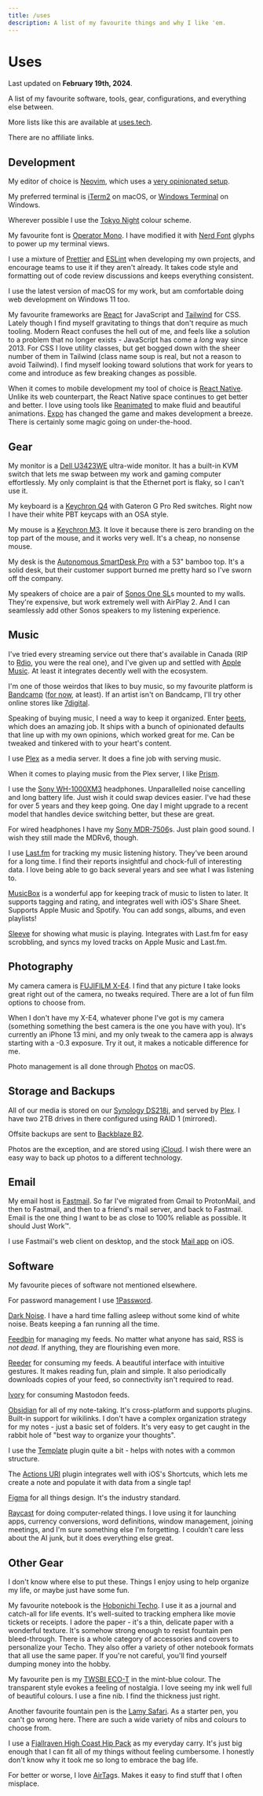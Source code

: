```yaml
---
title: /uses
description: A list of my favourite things and why I like 'em.
---
```


# Uses

Last updated on **February 19th, 2024**.

A list of my favourite software, tools, gear, configurations, and everything else between.

More lists like this are available at [uses.tech][usestech].

There are no affiliate links.

## Development

My editor of choice is [Neovim][neovim], which uses a [very opinionated setup][neovimsetup].

My preferred terminal is [iTerm2][iterm2] on macOS, or [Windows Terminal][windowsterminal] on Windows.

Wherever possible I use the [Tokyo Night][tokyonight] colour scheme.

My favourite font is [Operator Mono][opmono]. I have modified it with [Nerd Font][nerdfont] glyphs to power up my terminal views.

I use a mixture of [Prettier][prettier] and [ESLint][eslint] when developing my own projects, and encourage teams to use it if they aren't already. It takes code style and formatting out of code review discussions and keeps everything consistent.

I use the latest version of macOS for my work, but am comfortable doing web development on Windows 11 too.

My favourite frameworks are [React][reactjs] for JavaScript and [Tailwind][tailwindcss] for CSS. Lately though I find myself gravitating to things that don't require as much tooling. Modern React confuses the hell out of me, and feels like a solution to a problem that no longer exists - JavaScript has come a _long_ way since 2013. For CSS I love utility classes, but get bogged down with the sheer number of them in Tailwind (class name soup is real, but not a reason to avoid Tailwind). I find myself looking toward solutions that work for years to come and introduce as few breaking changes as possible.

When it comes to mobile development my tool of choice is [React Native][reactnative]. Unlike its web counterpart, the React Native space continues to get better and better. I love using tools like [Reanimated][reanimated] to make fluid and beautiful animations. [Expo][expo] has changed the game and makes development a breeze. There is certainly some magic going on under-the-hood.

## Gear

My monitor is a [Dell U3423WE][u3423we] ultra-wide monitor. It has a built-in KVM switch that lets me swap between my work and gaming computer effortlessly. My only complaint is that the Ethernet port is flaky, so I can't use it.

My keyboard is a [Keychron Q4][keychronq4] with Gateron G Pro Red switches. Right now I have their white PBT keycaps with an OSA style.

My mouse is a [Keychron M3][keychronm3]. It love it because there is zero branding on the top part of the mouse, and it works very well. It's a cheap, no nonsense mouse.

My desk is the [Autonomous SmartDesk Pro][smartdesk] with a 53" bamboo top. It's a solid desk, but their customer support burned me pretty hard so I've sworn off the company.

My speakers of choice are a pair of [Sonos One SL][sonosonesl]s mounted to my walls. They're expensive, but work extremely well with AirPlay 2. And I can seamlessly add other Sonos speakers to my listening experience.

## Music

I've tried every streaming service out there that's available in Canada (RIP to [Rdio][rdio], you were the real one), and I've given up and settled with [Apple Music][applemusic]. At least it integrates decently well with the ecosystem.

I'm one of those weirdos that likes to buy music, so my favourite platform is [Bandcamp][bandcamp] ([for now][bandcamplayoffs], at least). If an artist isn't on Bandcamp, I'll try other online stores like [7digital][7digital].

Speaking of buying music, I need a way to keep it organized. Enter [beets][beets], which does an amazing job. It ships with a bunch of opinionated defaults that line up with my own opinions, which worked great for me. Can be tweaked and tinkered with to your heart's content.

I use [Plex][plex] as a media server. It does a fine job with serving music.

When it comes to playing music from the Plex server, I like [Prism][prismapp].

I use the [Sony WH-1000XM3][wh1000xm3] headphones. Unparallelled noise cancelling and long battery life. Just wish it could swap devices easier. I've had these for over 5 years and they keep going. One day I might upgrade to a recent model that handles device switching better, but these are great.

For wired headphones I have my [Sony MDR-7506][sonymdr7506]s. Just plain good sound. I wish they still made the MDRv6, though.

I use [Last.fm][lastfm] for tracking my music listening history. They've been around for a long time. I find their reports insightful and chock-full of interesting data. I love being able to go back several years and see what I was listening to.

[MusicBox][musicbox] is a wonderful app for keeping track of music to listen to later. It supports tagging and rating, and integrates well with iOS's Share Sheet. Supports Apple Music and Spotify. You can add songs, albums, and even playlists!

[Sleeve][sleeveapp] for showing what music is playing. Integrates with Last.fm for easy scrobbling, and syncs my loved tracks on Apple Music and Last.fm.

## Photography

My camera camera is [FUJIFILM X-E4][fujifilmxe4]. I find that any picture I take looks great right out of the camera, no tweaks required. There are a lot of fun film options to choose from.

When I don't have my X-E4, whatever phone I've got is my camera (something something the best camera is the one you have with you). It's currently an iPhone 13 mini, and my only tweak to the camera app is always starting with a -0.3 exposure. Try it out, it makes a noticable difference for me.

Photo management is all done through [Photos][photosapp] on macOS.

## Storage and Backups

All of our media is stored on our [Synology DS218j][ds218j], and served by [Plex][plex]. I have two 2TB drives in there configured using RAID 1 (mirrored).

Offsite backups are sent to [Backblaze B2][backblazeb2].

Photos are the exception, and are stored using [iCloud][icloud]. I wish there were an easy way to back up photos to a different technology.

## Email

My email host is [Fastmail][fastmail]. So far I've migrated from Gmail to ProtonMail, and then to Fastmail, and then to a friend's mail server, and back to Fastmail. Email is the one thing I want to be as close to 100% reliable as possible. It should Just Work™.

I use Fastmail's web client on desktop, and the stock [Mail app][mailapp] on iOS.

## Software

My favourite pieces of software not mentioned elsewhere.

For password management I use [1Password][1pass].

[Dark Noise][darknoise]. I have a hard time falling asleep without some kind of white noise. Beats keeping a fan running all the time.

[Feedbin][feedbin] for managing my feeds. No matter what anyone has said, RSS is _not dead_. If anything, they are flourishing even more.

[Reeder][reeder] for consuming my feeds. A beautiful interface with intuitive gestures. It makes reading fun, plain and simple. It also periodically downloads copies of your feed, so connectivity isn't required to read.

[Ivory][ivoryapp] for consuming Mastodon feeds.

[Obsidian][obsidianmd] for all of my note-taking. It's cross-platform and supports plugins. Built-in support for wikilinks. I don't have a complex organization strategy for my notes - just a basic set of folders. It's very easy to get caught in the rabbit hole of "best way to organize your thoughts".

I use the [Template][obsidiantemplate] plugin quite a bit - helps with notes with a common structure.

The [Actions URI][obsidianactions] plugin integrates well with iOS's Shortcuts, which lets me create a note and populate it with data from a single tap!

[Figma][figma] for all things design. It's the industry standard.

[Raycast][raycast] for doing computer-related things. I love using it for launching apps, currency conversions, word definitions, window management, joining meetings, and I'm sure something else I'm forgetting. I couldn't care less about the AI junk, but it does everything else great.

## Other Gear

I don't know where else to put these. Things I enjoy using to help organize my life, or maybe just have some fun.

My favourite notebook is the [Hobonichi Techo][techo]. I use it as a journal and catch-all for life events. It's well-suited to tracking emphera like movie tickets or receipts. I adore the paper - it's a thin, delicate paper with a wonderful texture. It's somehow strong enough to resist fountain pen bleed-through. There is a whole category of accessories and covers to personalize your Techo. They also offer a variety of other notebook formats that all use the same paper. If you're not careful, you'll find yourself dumping money into the hobby.

My favourite pen is my [TWSBI ECO-T][twsbi] in the mint-blue colour. The transparent style evokes a feeling of nostalgia. I love seeing my ink well full of beautiful colours. I use a fine nib. I find the thickness just right.

Another favourite fountain pen is the [Lamy Safari][lamysafari]. As a starter pen, you can't go wrong here. There are such a wide variety of nibs and colours to choose from.

I use a [Fjallraven High Coast Hip Pack][hippack] as my everyday carry. It's just big enough that I can fit all of my things without feeling cumbersome. I honestly don't know why it took me so long to embrace the bag life.

For better or worse, I love [AirTag][airtag]s. Makes it easy to find stuff that I often misplace.

[usestech]: https://uses.tech
[neovim]: https://neovim.io
[neovimsetup]: https://github.com/wonderfulfrog/neovim
[iterm2]: https://iterm2.com
[windowsterminal]: https://apps.microsoft.com/detail/9N0DX20HK701?hl=en-US&gl=US
[tokyonight]: https://github.com/folke/tokyonight.nvim
[opmono]: https://www.typography.com/blog/introducing-operator
[nerdfont]: https://github.com/ryanoasis/nerd-fonts
[prettier]: https://prettier.io
[eslint]: https://eslint.org
[u3423we]: https://www.dell.com/en-ca/shop/dell-ultrasharp-34-curved-usb-c-hub-monitor-u3423we/apd/210-bfou/monitors-monitor-accessories
[keychronq4]: https://www.keychron.com/products/keychron-q4-qmk-via-custom-mechanical-keyboard?variant=40097511669849
[keychronm3]: https://www.keychron.com/products/keychron-m3-wireless-mouse?variant=40294351929433
[smartdesk]: https://www.autonomous.ai/standing-desks/smartdesk-2-business?option_code=Smartdesk2Business-FrameSmartDesk2_DeskFrame.White,Model.Proframe-Surface_DeskDesign.53x29Classic,DeskTop.NoTop
[rdio]: https://www.theverge.com/2015/11/17/9750890/rdio-shutdown-pandora
[applemusic]: https://music.apple.com/us/browse
[bandcamp]: https://bandcamp.com
[bandcamplayoffs]: https://variety.com/2023/music/news/bandcamps-layoffs-songtradr-1235758123
[7digital]: https://ca.7digital.com
[beets]: https://beets.io
[plex]: https://www.plex.tv
[prismapp]: https://prism-music.app
[wh1000xm3]: https://www.sony.com/ug/electronics/headband-headphones/wh-1000xm3
[sonymdr7506]: https://www.rtings.com/headphones/reviews/sony/mdr-7506
[fujifilmxe4]: https://fujifilm-x.com/global/products/cameras/x-e4
[photosapp]: https://www.apple.com/ca/macos/photos
[ds218j]: https://global.download.synology.com/download/Document/Hardware/DataSheet/DiskStation/18-year/DS218j/enu/Synology_DS218j_Data_Sheet_enu.pdf
[backblazeb2]: https://www.backblaze.com/cloud-storage
[icloud]: https://www.icloud.com
[fastmail]: https://fastmail.com
[mailapp]: https://apps.apple.com/us/app/mail/id1108187098
[techo]: https://www.1101.com/store/techo/en
[lamysafari]: https://www.lamy.com/en/lamy-safari
[twsbi]: https://www.twsbi.com/collections/fountain-pens/products/twsbi-eco-t-mint-blue-fountain-pen
[hippack]: https://www.fjallraven.com/ca/en-ca/bags-gear/backpacks-bags/travel-bags/high-coast-hip-pack
[airtag]: https://www.apple.com/ca/airtag
[1pass]: https://1password.com
[darknoise]: https://darknoise.app
[lastfm]: https://last.fm
[feedbin]: https://feedbin.com
[reeder]: https://reederapp.com
[ivoryapp]: https://tapbots.com/ivory
[obsidianmd]: https://obsidian.md
[obsidiantemplate]: https://help.obsidian.md/Plugins/Templates
[obsidianactions]: https://github.com/czottmann/obsidian-actions-uri
[figma]: https://figma.com
[musicbox]: https://apps.apple.com/us/app/musicbox-save-music-for-later/id1614730313
[reactjs]: https://react.dev
[tailwindcss]: https://tailwindcss.com
[reactnative]: https://reactnative.dev
[reanimated]: https://docs.swmansion.com/react-native-reanimated
[expo]: https://expo.dev
[raycast]: https://www.raycast.com
[sleeveapp]: https://replay.software/sleeve
[sonosonesl]: https://www.sonos.com/en-ca/shop/one-sl-b-stock-shadow
